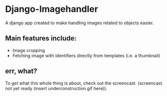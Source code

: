 
# Django-Imagehandler

A django app created to make handling images related to objects easier.

## Main features include:

* Image cropping
* Fetching image with identifiers directly from templates (i.e. a thumbnail)


## err, what?

To *get* what this whole thing is about, check out the screencast. (screencast not yet ready (insert underconstruction.gif here)).